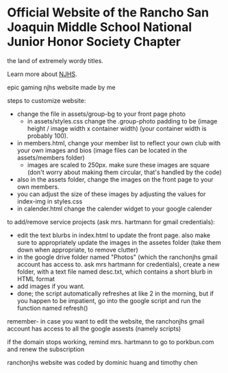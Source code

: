 # Official Website of the Rancho San Joaquin Middle School National Junior Honor Society Chapter

the land of extremely wordy titles.

Learn more about <a href="https://njhs.us">NJHS</a>.

epic gaming njhs website made by me

steps to customize website:
- change the file in assets/group-bg to your front page photo
  - in assets/styles.css change the .group-photo padding to be (image height / image width x container width) (your container width is probably 100).
- in members.html, change your member list to reflect your own club with your own images and bios (image files can be located in the assets/members folder)
  - images are scaled to 250px. make sure these images are square (don't worry about making them circular, that's handled by the code)
- also in the assets folder, change the images on the front page to your own members.
- you can adjust the size of these images by adjusting the values for index-img in styles.css
- in calender.html change the calender widget to your google calender

to add/remove service projects (ask mrs. hartmann for gmail credentials):
- edit the text blurbs in index.html to update the front page. also make sure to appropriately update the images in the assetes folder (take them down when appropriate, to remove clutter)
- in the google drive folder named "Photos" (which the ranchonjhs gmail account has access to. ask mrs hartmann for credentials), create a new folder, with a text file named desc.txt, which contains a short blurb in HTML format
- add images if you want.
- done; the script automatically refreshes at like 2 in the morning, but if you happen to be impatient, go into the google script and run the function named refresh()

remember- in case you want to edit the website, the ranchonjhs gmail account has access to all the google assests (namely scripts)

if the domain stops working, remind mrs. hartmann to go to porkbun.com and renew the subscription


ranchonjhs website was coded by dominic huang and timothy chen
